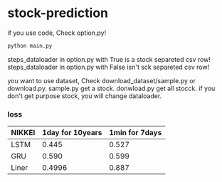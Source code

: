 # stock-prediction

if you use code, Check option.py!
```python
python main.py
```
steps_dataloader in option.py with True  is a stock separeted csv row!  
steps_dataloader in option.py with False  isn't sck separeted csv row! 

you want to use dataset, Check download_dataset/sample.py or download.py.
sample.py get a stock.
donwload.py get all stocck.
if you don't get purpose stock, you will change dataloader.


### loss
|NIKKEI| 1day for 10years | 1min for 7days |
| ---- | ---- | ---- |
| LSTM | 0.445 | 0.527 |
| GRU | 0.590 | 0.599 |
| Liner | 0.4996 | 0.887|

